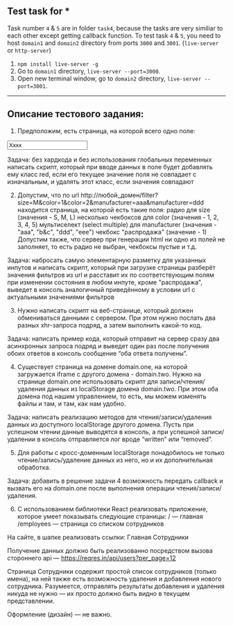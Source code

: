 ## Test task for *


Task number `4` & `5` are in folder `task4`, because the tasks are very similiar to each other except getting callback function.
To test task `4` & `5`, you need to host `domain1` and `domain2` directory from ports `3000` and `3001`. (`live-server` or `http-server`) 
1. `npm install live-server -g`
2. Go to `domain1` directory, `live-server --port=3000`.
3. Open new terminal window, go to `domain2` directory, `live-server --port=3001`.
<hr/>

## Описание тестового задания:
1. Предположим, есть страница, на которой всего одно поле:

<style>.red {color: red;}</style>
<input type="text" name="name" id="name_input" value="Xxxx">

Задача: без хардкода и без использования глобальных переменных написать скрипт, который при вводе данных в поле будет добавлять ему класс red, если его текущее значение поля не совпадает с изначальным, и удалять этот класс, если значения совпадают


2. Допустим, что по url http://любой_домен/filter?size=M&color=1&color=2&manufacturer=aaa&manufacturer=ddd находится страница, на которой есть такие поля:
радио для size (значения - S, M, L)
несколько чекбоксов для color (значения - 1, 2, 3, 4, 5)
мультиселект (select multiple) для manufacturer (значения - "aaa", "b&c", "ddd", "eee") 
чекбокс "распродажа" (значение - 1)
Допустим также, что сервер при генерации html ни одно из полей не заполняет, то есть радио не выбран, чекбоксы пустые и т.д.

Задача: набросать самую элементарную разметку для указанных инпутов и написать скрипт, который 
при загрузке страницы разберёт значения фильтров из url и расставит их по соответствующим полям
при изменении состояния в любом инпуте, кроме "распродажа", выведет в консоль аналогичный приведённому в условии url с актуальными значениями фильтров

3. Нужно написать скрипт на веб-странице, который должен обмениваться данными с сервером. При этом нужно послать два разных xhr-запроса подряд, а затем выполнить какой-то код. 

Задача: написать пример кода, который отправит на сервер сразу два асинхронных запроса подряд и выведет один раз после получения обоих ответов в консоль сообщение “оба ответа получены”.


4. Существует страница на домене domain.one, на которой загружается iframe с другого домена - domain.two. Нужно на странице domain.one использовать скрипт для записи/чтения/удаления данных из localStorage домена domain.two. При этом оба домена под нашим управлением, то есть, мы можем изменять файлы и там, и там, как нам удобно.

Задача: написать реализацию методов для чтения/записи/удаления данных из доступного localStorage другого домена. Пусть при успешном чтении данные выводятся в консоль, а при успешной записи/удалении в консоль отправляется лог вроде “written” или “removed”.


5. Для работы с кросс-доменным localStorage понадобилось не только чтение/запись/удаление данных из него, но и их дополнительная обработка. 

Задача: добавить в решение задачи 4 возможность передать callback и вызвать его на domain.one после выполнения операции чтения/записи/удаления.

6. С использованием библиотеки React реализовать приложение, которое умеет показывать следующие страницы:
/ — главная
/employees — страница со списком сотрудников

На сайте, в шапке реализовать ссылки:
Главная
Сотрудники

Получение данных должно быть реализованно посредством вызова стороннего api — https://reqres.in/api/users?per_page=12

Страница Сотрудники содержит простой список сотрудников (только имена), на ней также есть возможность удаления и добавления нового сотрудника. Разумеется, отправлять результаты добавления и удаления никуда не нужно — их просто должно быть видно в текущем представлении.

Оформление (дизайн) — не важно. 


